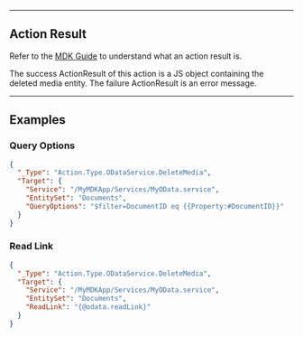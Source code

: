 
----
## Action Result
Refer to the [MDK Guide](https://help.sap.com/doc/f53c64b93e5140918d676b927a3cd65b/Cloud/en-US/docs-en/guides/getting-started/mdk/development/action-binding-and-result.html#action-results) to understand what an action result is.

The success ActionResult of this action is a JS object containing the deleted media entity. The failure ActionResult is an error message.

----
## Examples

### Query Options

```json
{
  "_Type": "Action.Type.ODataService.DeleteMedia",
  "Target": {
    "Service": "/MyMDKApp/Services/MyOData.service",
    "EntitySet": "Documents",
    "QueryOptions": "$filter=DocumentID eq {{Property:#DocumentID}}"
  }
}
```


### Read Link

```json
{
  "_Type": "Action.Type.ODataService.DeleteMedia",
  "Target": {
    "Service": "/MyMDKApp/Services/MyOData.service",
    "EntitySet": "Documents",
    "ReadLink": "{@odata.readLink}"
  }
}
```